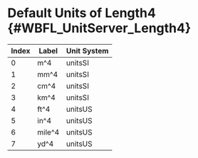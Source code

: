 Default Units of Length4 {#WBFL_UnitServer_Length4}
===================

| Index | Label | Unit System |
|-------|-------|-------------|
0 | m^4 | unitsSI
1 | mm^4 | unitsSI
2 | cm^4 | unitsSI
3 | km^4 | unitsSI
4 | ft^4 | unitsUS
5 | in^4 | unitsUS
6 | mile^4 | unitsUS
7 | yd^4 | unitsUS
